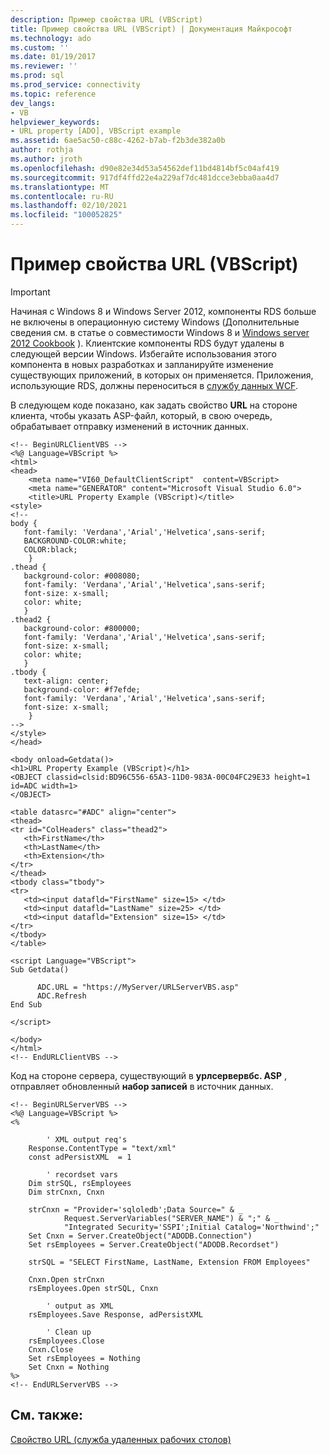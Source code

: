 ```yaml
---
description: Пример свойства URL (VBScript)
title: Пример свойства URL (VBScript) | Документация Майкрософт
ms.technology: ado
ms.custom: ''
ms.date: 01/19/2017
ms.reviewer: ''
ms.prod: sql
ms.prod_service: connectivity
ms.topic: reference
dev_langs:
- VB
helpviewer_keywords:
- URL property [ADO], VBScript example
ms.assetid: 6ae5ac50-c88c-4262-b7ab-f2b3de382a0b
author: rothja
ms.author: jroth
ms.openlocfilehash: d90e82e34d53a54562def11bd4814bf5c04af419
ms.sourcegitcommit: 917df4ffd22e4a229af7dc481dcce3ebba0aa4d7
ms.translationtype: MT
ms.contentlocale: ru-RU
ms.lasthandoff: 02/10/2021
ms.locfileid: "100052825"
---
```

# <a name="url-property-example-vbscript"></a>Пример свойства URL (VBScript)
> [!IMPORTANT]
>  Начиная с Windows 8 и Windows Server 2012, компоненты RDS больше не включены в операционную систему Windows (Дополнительные сведения см. в статье о совместимости Windows 8 и [Windows server 2012 Cookbook](https://www.microsoft.com/download/details.aspx?id=27416) ). Клиентские компоненты RDS будут удалены в следующей версии Windows. Избегайте использования этого компонента в новых разработках и запланируйте изменение существующих приложений, в которых он применяется. Приложения, использующие RDS, должны переноситься в [службу данных WCF](/dotnet/framework/wcf/).  
  
 В следующем коде показано, как задать свойство **URL** на стороне клиента, чтобы указать ASP-файл, который, в свою очередь, обрабатывает отправку изменений в источник данных.  
  
```  
<!-- BeginURLClientVBS -->  
<%@ Language=VBScript %>  
<html>  
<head>  
    <meta name="VI60_DefaultClientScript"  content=VBScript>  
    <meta name="GENERATOR" content="Microsoft Visual Studio 6.0">  
    <title>URL Property Example (VBScript)</title>  
<style>  
<!--  
body {  
   font-family: 'Verdana','Arial','Helvetica',sans-serif;  
   BACKGROUND-COLOR:white;  
   COLOR:black;  
    }  
.thead {  
   background-color: #008080;   
   font-family: 'Verdana','Arial','Helvetica',sans-serif;   
   font-size: x-small;  
   color: white;  
   }  
.thead2 {  
   background-color: #800000;   
   font-family: 'Verdana','Arial','Helvetica',sans-serif;   
   font-size: x-small;  
   color: white;  
   }  
.tbody {   
   text-align: center;  
   background-color: #f7efde;  
   font-family: 'Verdana','Arial','Helvetica',sans-serif;   
   font-size: x-small;  
    }  
-->  
</style>  
</head>  
  
<body onload=Getdata()>  
<h1>URL Property Example (VBScript)</h1>  
<OBJECT classid=clsid:BD96C556-65A3-11D0-983A-00C04FC29E33 height=1 id=ADC width=1>  
</OBJECT>  
  
<table datasrc="#ADC" align="center">  
<thead>  
<tr id="ColHeaders" class="thead2">  
   <th>FirstName</th>  
   <th>LastName</th>  
   <th>Extension</th>  
</tr>  
</thead>  
<tbody class="tbody">  
<tr>  
   <td><input datafld="FirstName" size=15> </td>  
   <td><input datafld="LastName" size=25> </td>  
   <td><input datafld="Extension" size=15> </td>  
</tr>  
</tbody>  
</table>  
  
<script Language="VBScript">  
Sub Getdata()  
  
      ADC.URL = "https://MyServer/URLServerVBS.asp"  
      ADC.Refresh  
End Sub  
  
</script>  
  
</body>  
</html>  
<!-- EndURLClientVBS -->  
```  
  
 Код на стороне сервера, существующий в **урлсервервбс. ASP** , отправляет обновленный **набор записей** в источник данных.  
  
```  
<!-- BeginURLServerVBS -->  
<%@ Language=VBScript %>  
<%  
  
        ' XML output req's  
    Response.ContentType = "text/xml"  
    const adPersistXML  = 1  
  
        ' recordset vars  
    Dim strSQL, rsEmployees   
    Dim strCnxn, Cnxn  
  
    strCnxn = "Provider='sqloledb';Data Source=" & _  
            Request.ServerVariables("SERVER_NAME") & ";" & _  
            "Integrated Security='SSPI';Initial Catalog='Northwind';"  
    Set Cnxn = Server.CreateObject("ADODB.Connection")  
    Set rsEmployees = Server.CreateObject("ADODB.Recordset")  
  
    strSQL = "SELECT FirstName, LastName, Extension FROM Employees"  
  
    Cnxn.Open strCnxn  
    rsEmployees.Open strSQL, Cnxn  
  
        ' output as XML  
    rsEmployees.Save Response, adPersistXML  
  
        ' Clean up  
    rsEmployees.Close  
    Cnxn.Close  
    Set rsEmployees = Nothing  
    Set Cnxn = Nothing  
%>  
<!-- EndURLServerVBS -->  
```  
  
## <a name="see-also"></a>См. также:  
 [Свойство URL (служба удаленных рабочих столов)](./url-property-rds.md)